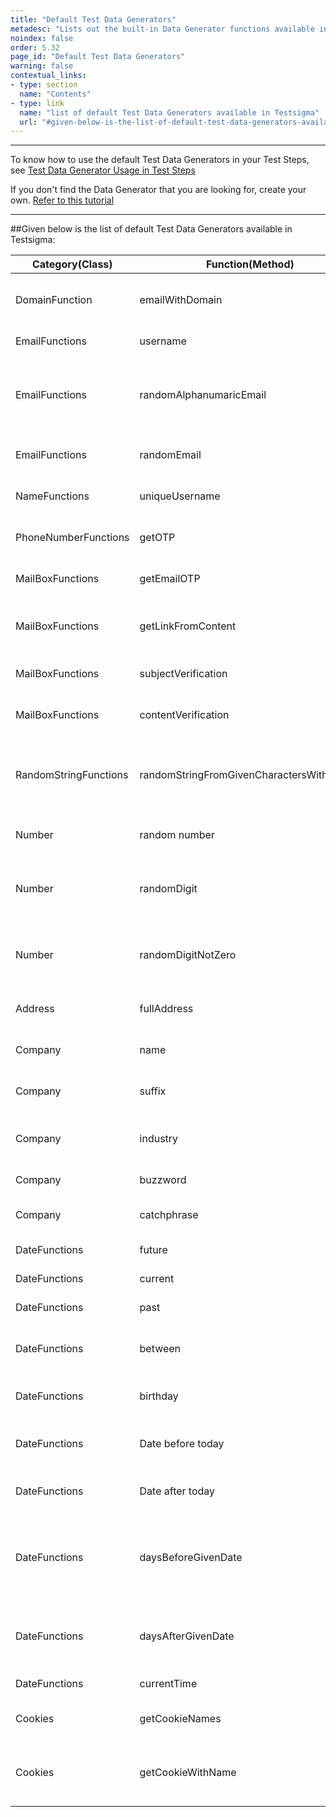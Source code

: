 ```yaml
---
title: "Default Test Data Generators"
metadesc: "Lists out the built-in Data Generator functions available in Testsigma and describe its usage"
noindex: false
order: 5.32
page_id: "Default Test Data Generators"
warning: false
contextual_links:
- type: section
  name: "Contents"
- type: link
  name: "list of default Test Data Generators available in Testsigma"
  url: "#given-below-is-the-list-of-default-test-data-generators-available-in-testsigma"
---
```


---

To know how to use the default Test Data Generators in your Test Steps, see [Test Data Generator Usage in Test Steps](https://testsigma.com/docs/test-data/types/data-generator/)

If you don't find the Data Generator that you are looking for, create your own. [Refer to this tutorial](https://testsigma.com/tutorials/addons/how-create-addons-test-data-generators/)

---
##Given below is the list of default Test Data Generators available in Testsigma:

|Category(Class)|Function(Method)|Usage|
|---------|-----|------|
|DomainFunction|emailWithDomain|Generates an email with a domain|
|EmailFunctions|username|Generate a username|
|EmailFunctions|randomAlphanumaricEmail|Generates a random email with both numbers and letters|
|EmailFunctions|randomEmail|Generates a random email|
|NameFunctions|uniqueUsername|Generates a unique username|
|PhoneNumberFunctions|getOTP|Fetch OTP from an SMS|
|MailBoxFunctions|getEmailOTP|Fetch OTP from an email|
|MailBoxFunctions|getLinkFromContent|Fetch link from a piece of content|
|MailBoxFunctions|subjectVerification|Verify Subject of Email|
|MailBoxFunctions|contentVerification|Verify Content of Email|
|RandomStringFunctions|randomStringFromGivenCharactersWithLength|Generates a random string from the given set of characters|
|Number|random number|Generates a random number|
|Number|randomDigit|Generates random digits between 0-9
Number|randomDigitNotZero|Generates random digits between 1-9|
|Address|fullAddress|Generates random full address|
|Company|name|Generates random name|
|Company|suffix|Generates random suffix|
|Company|industry|Generates random industry name|
|Company|buzzword|Generates a buzzword|
|Company|catchphrase|Generates random catchphrase|
|DateFunctions|future|Generates future date|
|DateFunctions|current|Generates current date|
|DateFunctions|past|Generates past date|
|DateFunctions|between|Generates dates in between two dates|
|DateFunctions|birthday|Generates a random birthday|
|DateFunctions|Date before today|Generates a date which is before today’s date|
|DateFunctions|Date after today|Generate a date after today|
|DateFunctions|daysBeforeGivenDate|Generates a date which is before ‘x’ number of days from the given date|
|DateFunctions|daysAfterGivenDate|Generates a date which is ‘x’ days after the given date|
|DateFunctions|currentTime|Generates current time|
|Cookies|getCookieNames|Fetch all cookie names|
|Cookies|getCookieWithName|Fetch only the cookie whose name is given|




